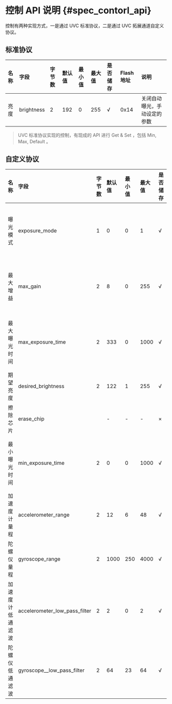 # 控制 API 说明 {#spec_contorl_api}

控制有两种实现方式，一是通过 UVC 标准协议，二是通过 UVC 拓展通道自定义协议。

## 标准协议

| 名称 | 字段 | 字节数 | 默认值 | 最小值 | 最大值 | 是否储存 | Flash 地址 | 说明 |
| :----- | :----- | :-------- | :-------- | :-------- | :-------- | :----------- | :----------- | :----- |
| 亮度 | brightness | 2 | 192 | 0 | 255 | √ | 0x14 | 关闭自动曝光，手动设定的参数 |

> UVC 标准协议实现的控制，有现成的 API 进行 Get & Set ，包括 Min, Max, Default 。

## 自定义协议

| 名称 | 字段 | 字节数 |  默认值 | 最小值 | 最大值 | 是否储存 | Flash 地址 | 所属通道 | 通道地址 | 说明 |
| :----- | :----- | :-------- | :-------- | :-------- | :-------- | :----------- | :----------- | :----------- | :----------- | :----- |
| 曝光模式 | exposure_mode | 1 | 0 | 0 | 1 | √ | 0x0F | XU_CAM_CTRL | 0x0100 | 0：开启自动曝光； 1：关闭 |
| 最大增益 | max_gain | 2 | 8 | 0 | 255 | √ | 0x1D | XU_CAM_CTRL | 0x0100 | 开始自动曝光，可设定的阈值 |
| 最大曝光时间 | max_exposure_time | 2 | 333 | 0 | 1000 | √ | 0x1B | XU_CAM_CTRL | 0x0100 | 开始自动曝光，可设定的阈值 |
| 期望亮度 | desired_brightness | 2 | 122 | 1 | 255 | √ | 0x19 | XU_CAM_CTRL | 0x0100 | |
| 擦除芯片 | erase_chip | | - | - | - | × | - | XU_HALF_DUPLEX | 0x0200 | |
| 最小曝光时间 | min_exposure_time | 2 | 0 | 0 | 1000 | √ | ?? | XU_CAM_CTRL | 0x0100 | 开始自动曝光，可设定的阈值 |
| 加速度计量程 | accelerometer_range | 2 | 12 | 6 | 48 | √ | ?? | XU_CAM_CTRL | 0x0100 | |
| 陀螺仪量程 | gyroscope_range | 2 | 1000 | 250 | 4000 | √ | ?? | XU_CAM_CTRL | 0x0100 | |
| 加速度计低通滤波 | accelerometer_low_pass_filter | 2 | 2 | 0 | 2 | √ | ?? | XU_CAM_CTRL | 0x0100 | |
| 陀螺仪低通滤波 | gyroscope__low_pass_filter | 2 | 64 | 23 | 64 | √ | ?? | XU_CAM_CTRL | 0x0100 | |
